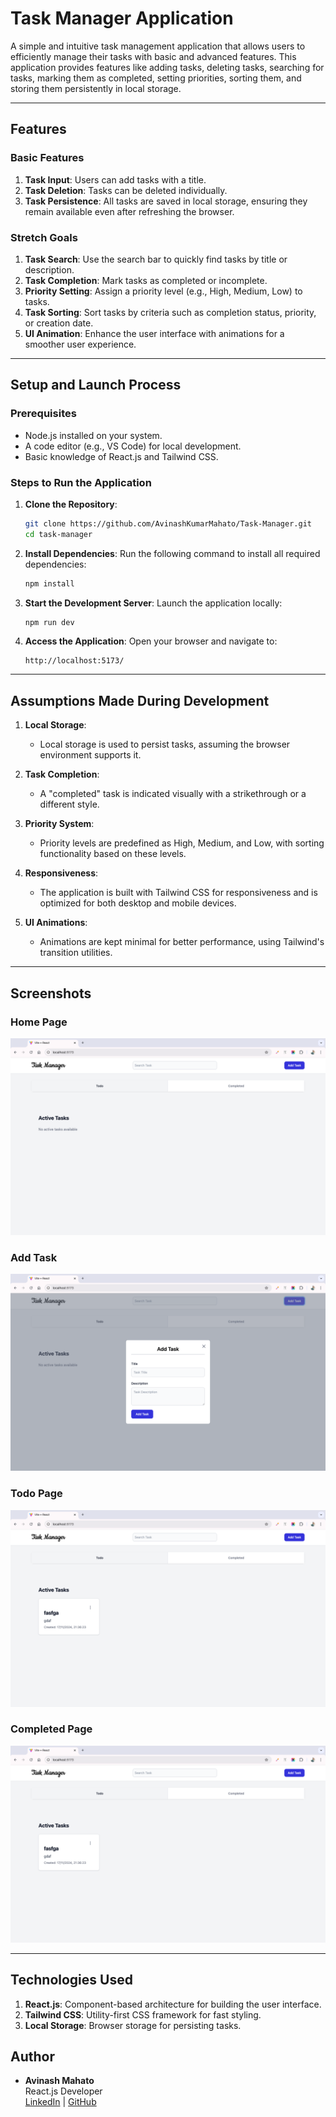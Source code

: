 # **Task Manager Application**

A simple and intuitive task management application that allows users to efficiently manage their tasks with basic and advanced features. This application provides features like adding tasks, deleting tasks, searching for tasks, marking them as completed, setting priorities, sorting them, and storing them persistently in local storage.

---

## **Features**

### **Basic Features**
1. **Task Input**: Users can add tasks with a title.
2. **Task Deletion**: Tasks can be deleted individually.
3. **Task Persistence**: All tasks are saved in local storage, ensuring they remain available even after refreshing the browser.

### **Stretch Goals**
1. **Task Search**: Use the search bar to quickly find tasks by title or description.
2. **Task Completion**: Mark tasks as completed or incomplete.
3. **Priority Setting**: Assign a priority level (e.g., High, Medium, Low) to tasks.
4. **Task Sorting**: Sort tasks by criteria such as completion status, priority, or creation date.
5. **UI Animation**: Enhance the user interface with animations for a smoother user experience.

---

## **Setup and Launch Process**

### **Prerequisites**
- Node.js installed on your system.
- A code editor (e.g., VS Code) for local development.
- Basic knowledge of React.js and Tailwind CSS.

### **Steps to Run the Application**
1. **Clone the Repository**:
   ```bash
   git clone https://github.com/AvinashKumarMahato/Task-Manager.git
   cd task-manager
   ```

2. **Install Dependencies**:
   Run the following command to install all required dependencies:
   ```bash
   npm install
   ```

3. **Start the Development Server**:
   Launch the application locally:
   ```bash
   npm run dev
   ```

4. **Access the Application**:
   Open your browser and navigate to:
   ```
   http://localhost:5173/
   ```

---

## **Assumptions Made During Development**

1. **Local Storage**:
   - Local storage is used to persist tasks, assuming the browser environment supports it.

2. **Task Completion**:
   - A "completed" task is indicated visually with a strikethrough or a different style.

3. **Priority System**:
   - Priority levels are predefined as High, Medium, and Low, with sorting functionality based on these levels.

4. **Responsiveness**:
   - The application is built with Tailwind CSS for responsiveness and is optimized for both desktop and mobile devices.

5. **UI Animations**:
   - Animations are kept minimal for better performance, using Tailwind's transition utilities.

---

## **Screenshots**

### **Home Page**
![Home Page](./src/assets/HomePage.png)

### **Add Task**
![Add Task](./src/assets/AddTask.png)

### **Todo Page**
![Todo Page](./src/assets/TodoTab.png)

### **Completed Page**
![Todo Page](./src/assets/TodoTab.png)

---

## **Technologies Used**

1. **React.js**: Component-based architecture for building the user interface.
2. **Tailwind CSS**: Utility-first CSS framework for fast styling.
3. **Local Storage**: Browser storage for persisting tasks.


## **Author**

- **Avinash Mahato**  
    React.js Developer  
  [LinkedIn](https://www.linkedin.com/in/avinash-mahato) | [GitHub](https://github.com/AvinashKumarMahato)
